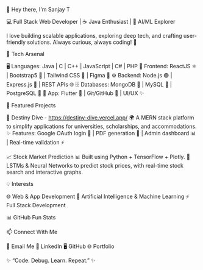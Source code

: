 👋 Hey there, I'm Sanjay T

💻 Full Stack Web Developer | ☕ Java Enthusiast | 🤖 AI/ML Explorer

I love building scalable applications, exploring deep tech, and crafting user-friendly solutions. Always curious, always coding! 🚀

🚀 Tech Arsenal

🖥️ Languages: Java | C | C++ | JavaScript | C# | PHP 🎨 Frontend: ReactJS ⚛️ | Bootstrap5 🎀 | Tailwind CSS 🌈 | Figma 🎨 ⚙️ Backend: Node.js 🟢 | Express.js 🚂 | REST APIs 🌐 🗄️ Databases: MongoDB 🍃 | MySQL 🐬 | PostgreSQL 🐘 📱 App: Flutter 📲 | Git/GitHub 🐙 | UI/UX ✨

🌟 Featured Projects

🔗 Destiny Dive - https://destiny-dive.vercel.app/
🌍 A MERN stack platform to simplify applications for universities, scholarships, and accommodations.
✨ Features: Google OAuth login 🔑 | PDF generation 📄 | Admin dashboard 📊 | Real-time validation ⚡

📈 Stock Market Prediction
📊 Built using Python + TensorFlow + Plotly.
🔮 LSTMs & Neural Networks to predict stock prices, with real-time stock search and interactive graphs.

💡 Interests

🌐 Web & App Development
🤖 Artificial Intelligence & Machine Learning
⚡ Full Stack Development

📊 GitHub Fun Stats




📫 Connect With Me

📧 Email Me
💼 LinkedIn
🖥️ GitHub
🌐 Portfolio

✨ “Code. Debug. Learn. Repeat.” ✨
